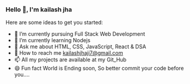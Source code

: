 ###  Hello 👋, I'm kailash jha 


Here are some ideas to get you started:

- 🔭  I’m currently pursuing Full Stack Web Development
- 🌱  I’m currently learning Nodejs
- 👯  Ask me about HTML, CSS, JavaScript, React & DSA
- 🤔  How to reach me kailashjhaji7@gmail.com
- 📫  All my projects are available at my Git_Hub
- 😄  Fun fact World is Ending soon, So better commit your code before you....
